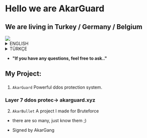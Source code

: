 # Hello we are AkarGuard
## We are living in Turkey / Germany / Belgium

<img src="https://cdn.discordapp.com/attachments/1031646083539021847/1034411784372756490/akar.jpg" />

<details>
  <summary>ENGLISH</summary>
     ‏‏‏‏‏‏‏‏   
     
  <details>
    <summary>WHO WE ARE?</summary>
        We are young people living in Turkey, studying at university and wanting to advance in the fields of software and cyber security. We always wanted to help             other developer teams by sharing our projects as open source. We think that open source sharing is a project that can set an example for other young software           developers. We also have a cyber security company in the Republic of Turkey. Our goal as a company and team is to add something to the world of software and           cybersecurity. We are the AkarGuard team.
  </details>
  
  <details>
    <summary>OUR PROJECTS</summary>
        We have a few projects that we are currently developing.
              ‏‏‏‏‏‏‏‏   
        <details>
          <summary>AKARGUARD</summary>
        AkarGuard = It is a project that prevents DDoS / DoS attacks at all layers with its artificial intelligence. When we did stress tests in our project, it met           814GB requests in 24 hours and proved itself without crashing.
        </details>
        <details>
          <summary>AKARGUARD DDoS Stresser</summary>
             The AkarGuard DDoS Stresser project is stress-tested by sending a large amount of requests to a site with permission to test it. We analyze the high                    demand load on the site and start working on the necessary protection measures.
        </details>
        <details>
          <summary>AkarGuard Servers</summary>
             We host AkarGuard servers within our own structure. We sponsor many famous people, institutions and popular games. Where's we sponsors: "Dungeon Rampage,                Can Foster, dStat"
        </details>
        <details>
          <summary>TurnLab PDF viewer</summary>
             Some of the departments we studied at the university were done by distance education. Sometimes we couldn't keep up with the instructor's pace or we had                to check some parts from the previous pages. Therefore, as a project, we share this system as open source for distance education students.
        </details>
    
  </details>

</details>

<details>
  <summary>TÜRKÇE</summary>
    <details>
    Türkiye'de yaşayan, üniversitede okuyan, yazılım ve siber güvenlik alanlarında ilerlemek isteyen gençleriz. Projelerimizi açık kaynak olarak paylaşarak her zaman       diğer geliştirici ekiplere yardımcı olmak istedik. Açık kaynak paylaşımının diğer genç yazılımcılara örnek olabilecek bir proje olduğunu düşünüyoruz. Türkiye           Cumhuriyeti'nde de bir siber güvenlik şirketimiz var. Şirket ve ekip olarak hedefimiz, yazılım ve siber güvenlik dünyasına bir şeyler katmaktır. Biz AkarGuard         ekibiyiz.
    </details>


</details>




-  **"If you have any questions, feel free to ask.."** 

## My Project:

### 

1. `AkarGuard` Powerful ddos ​​protection system.
### Layer 7 ddos protec-> akarguard.xyz
2. `AkarBullet` A project I made for Bruteforce
- there are so many, just know them ;)


- Signed by AkarGang
